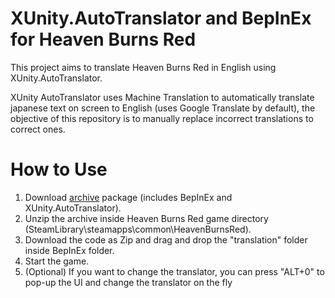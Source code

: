 # XUnity.AutoTranslator and BepInEx for Heaven Burns Red
This project aims to translate Heaven Burns Red in English using XUnity.AutoTranslator.

XUnity AutoTranslator uses Machine Translation to automatically translate japanese text on screen to English (uses Google Translate by default), the objective of this repository is to manually replace incorrect translations to correct ones.

# How to Use
1. Download [archive](https://mega.nz/file/Glcx2RQS#GGvotTNdCt9wKIz6CZYP-bRO0aZ2j_IlovbfEXT0jlQ) package (includes BepInEx and XUnity.AutoTranslator).
2. Unzip the archive inside Heaven Burns Red game directory (SteamLibrary\steamapps\common\HeavenBurnsRed).
3. Download the code as Zip and drag and drop the "translation" folder inside BepInEx folder.
4. Start the game.
5. (Optional) If you want to change the translator, you can press "ALT+0" to pop-up the UI and change the translator on the fly
